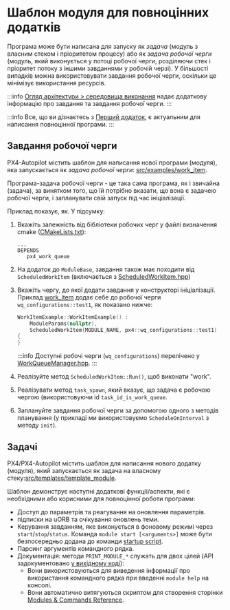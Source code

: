 # Шаблон модуля для повноцінних додатків

Програма може бути написана для запуску як *задача* (модуль з власним стеком і пріоритетом процесу) або як *задача робочої черги* (модуль, який виконується у потоці робочої черги, розділяючи стек і пріоритет потоку з іншими завданнями у робочій черзі). У більшості випадків можна використовувати завдання робочої черги, оскільки це мінімізує використання ресурсів.

:::info [Огляд архітектури > середовища виконання](../concept/architecture.md#runtime-environment) надає додаткову інформацію про завдання та завдання робочої черги.
:::

:::info Все, що ви дізнаєтесь з [Перший додаток](../modules/hello_sky.md), є актуальним для написання повноцінної програми.
:::

## Завдання робочої черги

PX4-Autopilot містить шаблон для написання нової програми (модуля), яка запускається як *задача робочої черги*: [src/examples/work_item](https://github.com/PX4/PX4-Autopilot/tree/main/src/examples/work_item).

Програма-задача робочої черги - це така сама програма, як і звичайна (задача), за винятком того, що їй потрібно вказати, що вона є задачею робочої черги, і запланувати свій запуск під час ініціалізації.

Приклад показує, як. У підсумку:
1. Вкажіть залежність від бібліотеки робочих черг у файлі визначення cmake ([CMakeLists.txt](https://github.com/PX4/PX4-Autopilot/blob/main/src/examples/work_item/CMakeLists.txt)):
   ```
   ...
   DEPENDS
      px4_work_queue
   ```
1. На додаток до `ModuleBase`, завдання також має походити від `ScheduledWorkItem` (включається з [ScheduledWorkItem.hpp](https://github.com/PX4/PX4-Autopilot/blob/main/platforms/common/include/px4_platform_common/px4_work_queue/ScheduledWorkItem.hpp))
1. Вкажіть чергу, до якої додати завдання у конструкторі ініціалізації. Приклад [work_item](https://github.com/PX4/PX4-Autopilot/blob/main/src/examples/work_item/WorkItemExample.cpp#L42) додає себе до робочої черги `wq_configurations::test1`, як показано нижче:
   ```cpp
   WorkItemExample::WorkItemExample() :
       ModuleParams(nullptr),
       ScheduledWorkItem(MODULE_NAME, px4::wq_configurations::test1)
   {
   }
   ```

   :::info Доступні робочі черги (`wq_configurations`) перелічено у [WorkQueueManager.hpp](https://github.com/PX4/PX4-Autopilot/blob/main/platforms/common/include/px4_platform_common/px4_work_queue/WorkQueueManager.hpp#L49).
:::

1. Реалізуйте метод `ScheduledWorkItem::Run()`, щоб виконати "work".
1. Реалізувати метод `task_spawn`, який вказує, що задача є робочою чергою (використовуючи id `task_id_is_work_queue`.
1. Заплануйте завдання робочої черги за допомогою одного з методів планування (у прикладі ми використовуємо `ScheduleOnInterval` з методу `init`).



## Задачі

PX4/PX4-Autopilot містить шаблон для написання нового додатку (модуля), який запускається як задача на власному стеку:[src/templates/template_module](https://github.com/PX4/PX4-Autopilot/tree/main/src/templates/template_module).

Шаблон демонструє наступні додаткові функції/аспекти, які є необхідними або корисними для повноцінної роботи програми:

- Доступ до параметрів та реагування на оновлення параметрів.
- підписки на uORB та очікування оновлень теми.
- Керування завданням, яке виконується в фоновому режимі через `start`/`stop`/`status`. Команда `module start [<arguments>]` може бути безпосередньо додана до команди [startup script](../concept/system_startup.md).
- Парсинг аргументів командного рядка.
- Документація: методи `PRINT_MODULE_*` служать для двох цілей (API задокументовано [у вихідному коді](https://github.com/PX4/PX4-Autopilot/blob/v1.8.0/src/platforms/px4_module.h#L381)):
  - Вони використовуються для виведення інформації про використання командного рядка при введенні `module help` на консолі.
  - Вони автоматично витягуються скриптом для створення сторінки [Modules & Commands Reference](../modules/modules_main.md).

